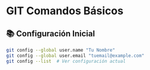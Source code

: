 # GIT Comandos Básicos

## 📚 Configuración Inicial
```bash
git config --global user.name "Tu Nombre"
git config --global user.email "tuemail@example.com"
git config --list  # Ver configuración actual
```
